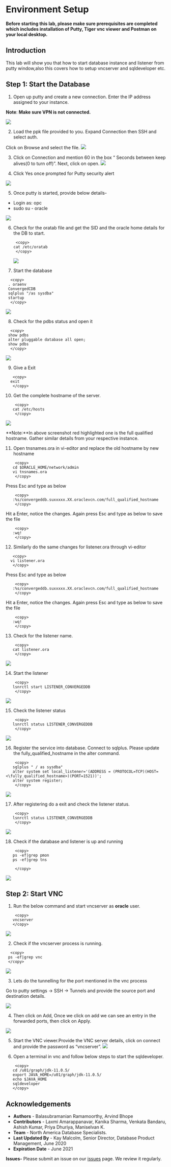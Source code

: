 # Environment Setup 

**Before starting this lab, please make sure prerequisites are completed which includes installation of Putty, Tiger vnc viewer and Postman on your local desktop.**

## Introduction

This lab will show you that how to start database instance and listener from putty window,also this covers how to setup vncserver and sqldeveloper etc. 


## Step 1: Start the Database

1. Open up putty and create a new connection. Enter the IP address assigned to your instance.

  **Note**: **Make sure VPN is not connected.**

 ![](./images/putty_snap.png " ") 

2. Load the ppk file provided to you. Expand Connection then SSH and select auth.
   
  Click on Browse and select the file.
 ![](./images/putty_snap1.png " ")

3. Click on Connection and mention 60 in the box “ Seconds between keep alives(0 to turn off)”. Next, click on open.
 ![](./images/putty_snap2.png " ")

4. Click Yes once prompted for Putty security alert 

 ![](./images/putty_snap3.png " ")

5. Once putty is started, provide below details-
  - Login as: opc
  - sudo su - oracle

 ![](./images/putty_snap4.png " ")

6. Check for the oratab file and get the SID  and the oracle home details for the DB to start.

   ````
    <copy>
   cat /etc/oratab 
    </copy>
   ````

   ![](./images/putty_snap5.png " ")


7. Start the database
 
  ````
    <copy>
   . oraenv
   ConvergedCDB
   sqlplus "/as sysdba"
   startup 
    </copy>
   ````

   ![](./images/putty_snap6.png " ")

8. Check for the pdbs status and open it
  
  ````
    <copy>
   show pdbs
   alter pluggable database all open;
   show pdbs 
    </copy>
   ````

   ![](./images/putty_snap7.png " ")

9.	Give a Exit
 
 ````
    <copy>
   exit
    </copy>
   ````

10. Get the complete hostname of the server.

````
    <copy>
   cat /etc/hosts
    </copy>
   ````
 ![](./images/putty_snap8.png " ")

  **Note:**In above screenshot red highlighted one is the full qualified hostname. Gather similar details from your respective instance.

11.	Open tnsnames.ora in vi-editor and replace the old hostname by new hostname

````
    <copy>
   cd $ORACLE_HOME/network/admin
   vi tnsnames.ora
    </copy>
   ````
Press Esc and type as below
````
    <copy>
   :%s/convergeddb.suxxxxx.XX.oraclevcn.com/full_qualified_hostname
    </copy>
   ````
 Hit a Enter, notice the changes. Again press Esc and type as below to save the file

````
    <copy>
   :wq!
    </copy>
   ````
12.	Similarly do the same changes for listener.ora through vi-editor

 ````
    <copy>
   vi listener.ora
    </copy>
   ````
Press Esc and type as below
````
    <copy>
   :%s/convergeddb.suxxxxx.XX.oraclevcn.com/full_qualified_hostname
    </copy>
   ````
 Hit a Enter, notice the changes. Again press Esc and type as below to save the file

````
    <copy>
   :wq!
    </copy>
   ````
13.	Check for the listener name. 
````
    <copy>
   cat listener.ora
    </copy>
   ````

![](./images/putty_snap9.png " ")

14.	Start the listener
````
    <copy>
   lsnrctl start LISTENER_CONVERGEDDB
    </copy>
   ````
![](./images/putty_snap10.png " ")

15.	Check the listener status
````
    <copy>
   lsnrctl status LISTENER_CONVERGEDDB
    </copy>
   ````
![](./images/putty_snap11.png " ")

16.	Register the service into database. Connect to sqlplus. Please update the fully\_qualified\_hostname in the alter command. 
````
    <copy>
   sqlplus " / as sysdba"
   alter system set local_listener='(ADDRESS = (PROTOCOL=TCP)(HOST=<\fully_qualified_hostname>)(PORT=1521))';
   alter system register;
    </copy>
   ````
![](./images/putty_snap12.png " ")

17.	After registering do a exit  and  check the listener status.
````
    <copy>
   lsnrctl status LISTENER_CONVERGEDDB
    </copy>
   ````
![](./images/putty_snap13.png " ")

18.	Check if the database and listener is up and running
````
    <copy>
   ps -ef|grep pmon
   ps -ef|grep tns

    </copy>
   ````
![](./images/putty_snap14.png " ")

## Step 2: Start VNC  

1. Run the below command and start vncserver as **oracle** user. 

````
    <copy>
   vncserver
   </copy>
   ````
![](./images/vnc1.png " ")

2. Check if the  vncserver process is running.
  ````
    <copy>
   ps -ef|grep vnc
   </copy>
   ````
![](./images/vnc2.png " ")

3. Lets do the tunnelling  for the  port mentioned in the vnc process

Go to putty settings -> SSH -> Tunnels and provide the source port and destination details.

![](./images/vnc3.png " ")

4.	Then click on Add, Once we click on add we can see an entry in the forwarded ports, then click on Apply.

![](./images/vnc4.png " ")

5.	Start the VNC viewer.Provide the VNC server details, click on connect and provide the password as “vncserver”.
![](./images/vnc5.png " ")

6.	Open a terminal in vnc and follow below steps to start the sqldeveloper.
````
    <copy>
   cd /u01/graph/jdk-11.0.5/
   export JAVA_HOME=/u01/graph/jdk-11.0.5/
   echo $JAVA_HOME
   sqldeveloper
   </copy>
   ````

## Acknowledgements

- **Authors** - Balasubramanian Ramamoorthy, Arvind Bhope
- **Contributors** - Laxmi Amarappanavar, Kanika Sharma, Venkata Bandaru, Ashish Kumar, Priya Dhuriya, Maniselvan K.
- **Team** - North America Database Specialists.
- **Last Updated By** - Kay Malcolm, Senior Director, Database Product Management, June 2020
- **Expiration Date** - June 2021   

**Issues-**
Please submit an issue on our [issues](https://github.com/oracle/learning-library/issues) page. We review it regularly.
  


















